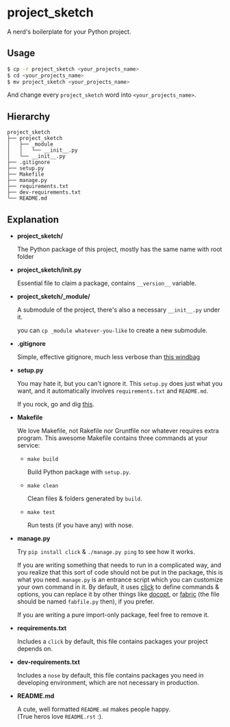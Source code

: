 # project_sketch

A nerd's boilerplate for your Python project.


## Usage

```bash
$ cp -r project_sketch <your_projects_name>
$ cd <your_projects_name>
$ mv project_sketch <your_projects_name>
```

And change every `project_sketch` word into `<your_projects_name>`.


## Hierarchy

```
project_sketch
├── project_sketch
│   ├── _module
│   │   └── __init__.py
│   └── __init__.py
├── .gitignore
├── setup.py
├── Makefile
├── manage.py
├── requirements.txt
├── dev-requirements.txt
└── README.md
```

## Explanation

- **project_sketch/**

  The Python package of this project, mostly has the same name with root folder

- **project_sketch/__init__.py**

  Essential file to claim a package, contains `__version__` variable.

- **project_sketch/_module/**

  A submodule of the project, there's also a necessary `__init__.py` under it.

  you can `cp _module whatever-you-like` to create a new submodule.

- **.gitignore**

  Simple, effective gitignore, much less verbose than
  [this windbag](https://github.com/github/gitignore/blob/master/Python.gitignore)

- **setup.py**

  You may hate it, but you can't ignore it. This `setup.py` does just what you want,
  and it automatically involves `requirements.txt` and `README.md`.

  If you rock, go and dig [this](https://pinboard.in/u:reorx/t:python/t:packaging).

- **Makefile**

  We love Makefile, not Rakefile nor Gruntfile nor whatever requires extra program.
  This awesome Makefile contains three commands at your service:

  * `make build`

    Build Python package with `setup.py`.

  * `make clean`

    Clean files & folders generated by `build`.

  * `make test`

    Run tests (if you have any) with nose.

- **manage.py**

  Try `pip install click` & `./manage.py ping` to see how it works.

  If you are writing something that needs to run in a complicated way,
  and you realize that this sort of code should not be put in the package,
  this is what you need. `manage.py` is an entrance script which you can customize
  your own command in it. By default, it uses [click](http://click.pocoo.org/3/)
  to define commands & options, you can replace it by other things like
  [docopt](http://docopt.org/), or [fabric](http://www.fabfile.org/)
  (the file should be named `fabfile.py` then), if you prefer.

  If you are writing a pure import-only package, feel free to remove it.

- **requirements.txt**

  Includes a `click` by default, this file contains packages your project depends on.

- **dev-requirements.txt**

  Includes a `nose` by default, this file contains packages you need in developing environment,
  which are not necessary in production.

- **README.md**

  A cute, well formatted `README.md` makes people happy.  
  (True heros love `README.rst` :).
